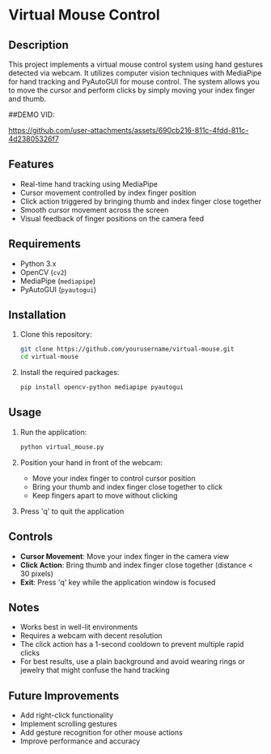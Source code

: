 # Virtual Mouse Control 

## Description
This project implements a virtual mouse control system using hand gestures detected via webcam. It utilizes computer vision techniques with MediaPipe for hand tracking and PyAutoGUI for mouse control. The system allows you to move the cursor and perform clicks by simply moving your index finger and thumb.




##DEMO VID:



https://github.com/user-attachments/assets/690cb216-811c-4fdd-811c-4d23805326f7


## Features
- Real-time hand tracking using MediaPipe
- Cursor movement controlled by index finger position
- Click action triggered by bringing thumb and index finger close together
- Smooth cursor movement across the screen
- Visual feedback of finger positions on the camera feed

  
 
## Requirements
- Python 3.x
- OpenCV (`cv2`)
- MediaPipe (`mediapipe`)
- PyAutoGUI (`pyautogui`)

## Installation
1. Clone this repository:
   ```bash
   git clone https://github.com/yourusername/virtual-mouse.git
   cd virtual-mouse
   ```

2. Install the required packages:
   ```bash
   pip install opencv-python mediapipe pyautogui
   ```

## Usage
1. Run the application:
   ```bash
   python virtual_mouse.py
   ```

2. Position your hand in front of the webcam:
   - Move your index finger to control cursor position
   - Bring your thumb and index finger close together to click
   - Keep fingers apart to move without clicking

3. Press 'q' to quit the application

## Controls
- **Cursor Movement**: Move your index finger in the camera view
- **Click Action**: Bring thumb and index finger close together (distance < 30 pixels)
- **Exit**: Press 'q' key while the application window is focused

## Notes
- Works best in well-lit environments
- Requires a webcam with decent resolution
- The click action has a 1-second cooldown to prevent multiple rapid clicks
- For best results, use a plain background and avoid wearing rings or jewelry that might confuse the hand tracking

## Future Improvements
- Add right-click functionality
- Implement scrolling gestures
- Add gesture recognition for other mouse actions
- Improve performance and accuracy

